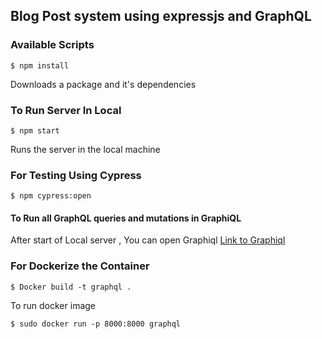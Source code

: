 ## Blog Post system using expressjs and GraphQL

### Available Scripts

```
$ npm install
```
Downloads a package and it's dependencies

### To Run Server In Local

```
$ npm start
```

Runs the server in the local machine

### For Testing Using Cypress

```
$ npm cypress:open
```

#### To Run all GraphQL queries and mutations in GraphiQL

After start of Local server , You can open Graphiql 
[Link to Graphiql](http://localhost:8000/graphql)

### For Dockerize the Container

```
$ Docker build -t graphql .
```
To run docker image 
```
$ sudo docker run -p 8000:8000 graphql
```

